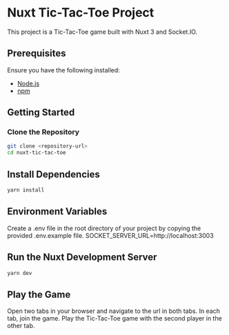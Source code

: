 # Nuxt Tic-Tac-Toe Project

This project is a Tic-Tac-Toe game built with Nuxt 3 and Socket.IO.

## Prerequisites

Ensure you have the following installed:

- [Node.js](https://nodejs.org/en/download/)
- [npm](https://www.npmjs.com/get-npm)

## Getting Started

### Clone the Repository

```bash
git clone <repository-url>
cd nuxt-tic-tac-toe
```

## Install Dependencies

```bash
yarn install
```

## Environment Variables

Create a .env file in the root directory of your project by copying the provided .env.example file.
SOCKET_SERVER_URL=http://localhost:3003

## Run the Nuxt Development Server

```bash
yarn dev
```

## Play the Game

Open two tabs in your browser and navigate to the url in both tabs.
In each tab, join the game.
Play the Tic-Tac-Toe game with the second player in the other tab.
